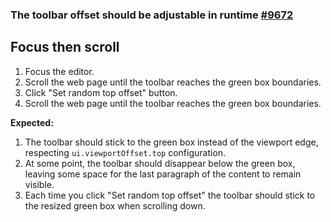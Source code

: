 ### The toolbar offset should be adjustable in runtime [#9672](https://github.com/ckeditor/ckeditor5/issues/9672)

## Focus then scroll

1. Focus the editor.
2. Scroll the web page until the toolbar reaches the green box boundaries.
3. Click "Set random top offset" button.
4. Scroll the web page until the toolbar reaches the green box boundaries.

**Expected:**

1. The toolbar should stick to the green box instead of the viewport edge, respecting `ui.viewportOffset.top` configuration.
2. At some point, the toolbar should disappear below the green box, leaving some space for the last paragraph of the content to remain visible.
3. Each time you click "Set random top offset" the toolbar should stick to the resized green box when scrolling down.
